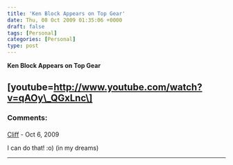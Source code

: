 ```yaml
---
title: 'Ken Block Appears on Top Gear'
date: Thu, 08 Oct 2009 01:35:06 +0000
draft: false
tags: [Personal]
categories: [Personal]
type: post
---
```


**Ken Block Appears on Top Gear**

\[youtube=http://www.youtube.com/watch?v=qAOy\_QGxLnc\]
---
### Comments:
####
[Cliff]( "cliffy@custard.org") - <time datetime="2009-10-10 09:42:06">Oct 6, 2009</time>

I can do that! :o) (in my dreams)
<hr />
